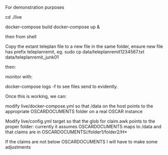 For demonstration purposes

cd ./live

docker-compose build
docker-compose up & 

then from shell

Copy the extant teleplan file to a new file in the same folder, ensure new file has prefix teleplanremit,
eg. sudo cp data/teleplanremit1234567.txt data/teleplanremit_junk01

then:

monitor with:

docker-compose logs -f to see files send to evidently.


Once this is working, we can:

modify live/docker-compose.yml so that /data on the host points to the appropriate OSCARDOCUMENTS folder on a real OSCAR instance

Modify live/config.yml target so that the glob for claim.awk points to the proper folder: currently it assumes
OSCARDOCUMENTS maps to /data and that claims are in OSCARDOCUMENTS//folder1/folder2/H* 

If the claims are not below OSCARDOCUMENTS I will  have to make some adjustments

